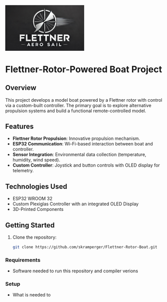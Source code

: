 <img src="images/logo.jpg" alt="Flettner Aero Sail Logo" width="250">

# Flettner-Rotor-Powered Boat Project

## Overview
This project develops a model boat powered by a Flettner rotor with control via a custom-built controller. The primary goal is to explore alternative propulsion systems and build a functional remote-controlled model.

## Features
- **Flettner Rotor Propulsion**: Innovative propulsion mechanism.
- **ESP32 Communication**: Wi-Fi-based interaction between boat and controller.
- **Sensor Integration**: Environmental data collection (temperature, humidity, wind speed).
- **Custom Controller**: Joystick and button controls with OLED display for telemetry.

## Technologies Used
- ESP32 WROOM 32
- Custom Plexiglas Controller with an integrated OLED Display
- 3D-Printed Components

## Getting Started
1. Clone the repository:
   ```bash
   git clone https://github.com/skramperger/Flettner-Rotor-Boat.git


### Requirements
- Software needed to run this repository and compiler verions
  
### Setup
- What is needed to 
